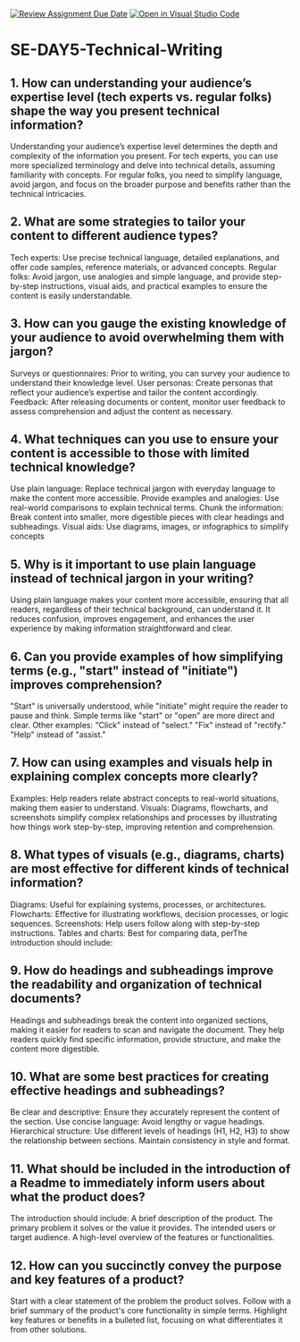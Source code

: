 [![Review Assignment Due Date](https://classroom.github.com/assets/deadline-readme-button-22041afd0340ce965d47ae6ef1cefeee28c7c493a6346c4f15d667ab976d596c.svg)](https://classroom.github.com/a/zsAR-pyY)
[![Open in Visual Studio Code](https://classroom.github.com/assets/open-in-vscode-2e0aaae1b6195c2367325f4f02e2d04e9abb55f0b24a779b69b11b9e10269abc.svg)](https://classroom.github.com/online_ide?assignment_repo_id=18655370&assignment_repo_type=AssignmentRepo)
# SE-DAY5-Technical-Writing
## 1. How can understanding your audience’s expertise level (tech experts vs. regular folks) shape the way you present technical information?
Understanding your audience’s expertise level determines the depth and complexity of the information you present. For tech experts, you can use more specialized terminology and delve into technical details, assuming familiarity with concepts. For regular folks, you need to simplify language, avoid jargon, and focus on the broader purpose and benefits rather than the technical intricacies.
## 2. What are some strategies to tailor your content to different audience types?
Tech experts: Use precise technical language, detailed explanations, and offer code samples, reference materials, or advanced concepts.
Regular folks: Avoid jargon, use analogies and simple language, and provide step-by-step instructions, visual aids, and practical examples to ensure the content is easily understandable.
## 3. How can you gauge the existing knowledge of your audience to avoid overwhelming them with jargon?
Surveys or questionnaires: Prior to writing, you can survey your audience to understand their knowledge level.
User personas: Create personas that reflect your audience’s expertise and tailor the content accordingly.
Feedback: After releasing documents or content, monitor user feedback to assess comprehension and adjust the content as necessary.
## 4. What techniques can you use to ensure your content is accessible to those with limited technical knowledge?
Use plain language: Replace technical jargon with everyday language to make the content more accessible.
Provide examples and analogies: Use real-world comparisons to explain technical terms.
Chunk the information: Break content into smaller, more digestible pieces with clear headings and subheadings.
Visual aids: Use diagrams, images, or infographics to simplify concepts
## 5. Why is it important to use plain language instead of technical jargon in your writing?
Using plain language makes your content more accessible, ensuring that all readers, regardless of their technical background, can understand it. It reduces confusion, improves engagement, and enhances the user experience by making information straightforward and clear.
## 6. Can you provide examples of how simplifying terms (e.g., "start" instead of "initiate") improves comprehension?
"Start" is universally understood, while "initiate" might require the reader to pause and think. Simple terms like "start" or "open" are more direct and clear.
Other examples:
"Click" instead of "select."
"Fix" instead of "rectify."
"Help" instead of "assist."
## 7. How can using examples and visuals help in explaining complex concepts more clearly?
Examples: Help readers relate abstract concepts to real-world situations, making them easier to understand.
Visuals: Diagrams, flowcharts, and screenshots simplify complex relationships and processes by illustrating how things work step-by-step, improving retention and comprehension.
## 8. What types of visuals (e.g., diagrams, charts) are most effective for different kinds of technical information?
Diagrams: Useful for explaining systems, processes, or architectures.
Flowcharts: Effective for illustrating workflows, decision processes, or logic sequences.
Screenshots: Help users follow along with step-by-step instructions.
Tables and charts: Best for comparing data, perThe introduction should include:
## 9. How do headings and subheadings improve the readability and organization of technical documents?
Headings and subheadings break the content into organized sections, making it easier for readers to scan and navigate the document. They help readers quickly find specific information, provide structure, and make the content more digestible.
## 10. What are some best practices for creating effective headings and subheadings?
Be clear and descriptive: Ensure they accurately represent the content of the section.
Use concise language: Avoid lengthy or vague headings.
Hierarchical structure: Use different levels of headings (H1, H2, H3) to show the relationship between sections.
Maintain consistency in style and format.
## 11. What should be included in the introduction of a Readme to immediately inform users about what the product does?
The introduction should include:
A brief description of the product.
The primary problem it solves or the value it provides.
The intended users or target audience.
A high-level overview of the features or functionalities.
## 12. How can you succinctly convey the purpose and key features of a product?
Start with a clear statement of the problem the product solves.
Follow with a brief summary of the product's core functionality in simple terms.
Highlight key features or benefits in a bulleted list, focusing on what differentiates it from other solutions.
